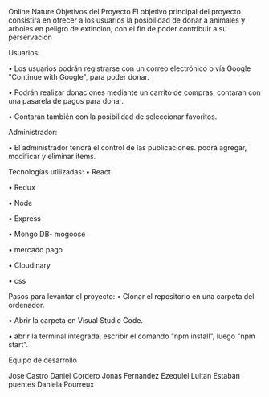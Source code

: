 Online Nature 
Objetivos del Proyecto
El objetivo principal del proyecto consistirá en ofrecer a los usuarios la posibilidad de donar a animales y arboles en peligro de extincion, con el fin de poder contribuir a su perservacion


Usuarios:

• Los usuarios podrán registrarse con un correo electrónico o vía Google "Continue with Google", para poder donar.

• Podrán realizar donaciones mediante un carrito de compras, contaran con una pasarela de pagos para donar.

• Contarán también con la posibilidad de seleccionar favoritos.

Administrador:

• El administrador tendrá el control de las publicaciones. podrá agregar, modificar y eliminar items.


Tecnologías utilizadas:
• React

• Redux

• Node

• Express

• Mongo DB- mogoose


• mercado pago

• Cloudinary

• css

Pasos para levantar el proyecto:
• Clonar el repositorio en una carpeta del ordenador.

• Abrir la carpeta en Visual Studio Code.

•  abrir la terminal integrada, escribir el comando "npm install", luego "npm start".


Equipo de desarrollo

Jose Castro
Daniel Cordero
Jonas Fernandez
Ezequiel Luitan
Estaban puentes
Daniela Pourreux
